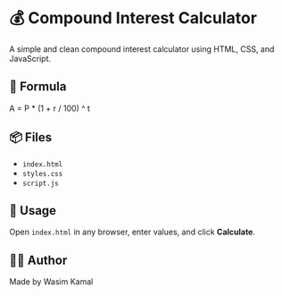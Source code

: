 # 💰 Compound Interest Calculator

A simple and clean compound interest calculator using HTML, CSS, and JavaScript.

## 🔢 Formula
A = P * (1 + r / 100) ^ t

## 📦 Files
- `index.html`
- `styles.css`
- `script.js`

## 🚀 Usage
Open `index.html` in any browser, enter values, and click **Calculate**.

## 🧑‍💻 Author
Made by Wasim Kamal
